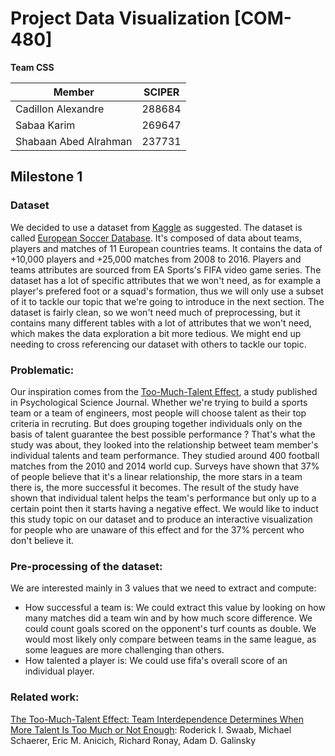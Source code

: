 # Project Data Visualization [COM-480]

**Team CSS** 

| Member | SCIPER |
|--------|--------|
| Cadillon Alexandre | 288684|
| Sabaa Karim | 269647 |
| Shabaan Abed Alrahman | 237731|


## Milestone 1

### Dataset

We decided to use a dataset from [Kaggle](https://www.kaggle.com/) as suggested. The dataset is called [European Soccer Database](https://www.kaggle.com/hugomathien/soccer). It's composed of data about teams, players and matches of 11 European countries teams. It contains the data of +10,000 players and +25,000 matches from 2008 to 2016. Players and teams attributes are sourced from EA Sports's FIFA video game series. The dataset has a lot of specific attributes that we won't need, as for example a player's prefered foot or a squad's formation, thus we will only use a subset of it to tackle our topic that we're going to introduce in the next section.
The dataset is fairly clean, so we won't need much of preprocessing, but it contains many different tables with a lot of attributes that we won't need, which makes the data exploration a bit more tedious. We might end up needing to cross referencing our dataset with others to tackle our topic. 

### Problematic:
Our inspiration comes from the [Too-Much-Talent Effect](https://journals.sagepub.com/doi/10.1177/0956797614537280), a study published in Psychological Science Journal. Whether we're trying to build a sports team or a team of engineers, most people will choose talent as their top criteria in recruting. But does grouping together individuals only on the basis of talent guarantee the best possible performance ? That's what the study was about, they looked into the relationship betweet team member's individual talents and team performance. They studied around 400 football matches from the 2010 and 2014 world cup. Surveys have shown that 37% of people believe that it's a linear relationship, the more stars in a team there is, the more successful it becomes. The result of the study have shown that individual talent helps the team's performance but only up to a certain point then it starts having a negative effect. We would like to induct this study topic on our dataset and to produce an interactive visualization for people who are unaware of this effect and for the 37% percent who don't believe it.

### Pre-processing of the dataset:
We are interested mainly in 3 values that we need to extract and compute:
* How successful a team is:
    We could extract this value by looking on how many matches did a team win and by how much score difference. We could count goals scored on the opponent's turf counts as double. We would most likely only compare between teams in the same league, as some leagues are more challenging than others.
* How talented a player is:
    We could use fifa's overall score of an individual player.

### Related work:

[The Too-Much-Talent Effect: Team Interdependence Determines When More Talent Is Too Much or Not Enough](https://journals.sagepub.com/doi/10.1177/0956797614537280): Roderick I. Swaab, Michael Schaerer, Eric M. Anicich, Richard Ronay, Adam D. Galinsky
